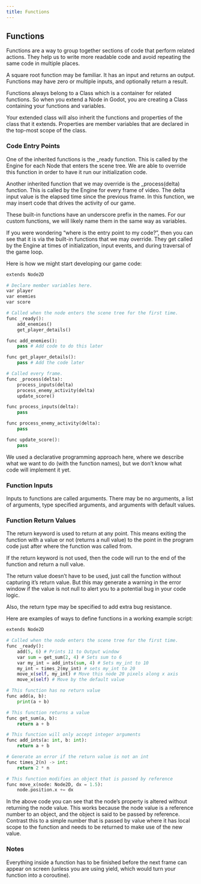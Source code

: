 ```yaml
---
title: Functions
---
```


## Functions
Functions are a way to group together sections of code that perform related actions. They help us to write more readable code and avoid repeating the same code in multiple places.

A square root function may be familiar. It has an input and returns an output. Functions may have zero or multiple inputs, and optionally return a result.

Functions always belong to a Class which is a container for related functions. So when you extend a Node in Godot, you are creating a Class containing your functions and variables.

Your extended class will also inherit the functions and properties of the class that it extends. Properties are member variables that are declared in the top-most scope of the class.

### Code Entry Points

One of the inherited functions is the _ready function. This is called by the Engine for each Node that enters the scene tree. We are able to override this function in order to have it run our initialization code.

Another inherited function that we may override is the _process(delta) function. This is called by the Engine for every frame of video. The delta input value is the elapsed time since the previous frame. In this function, we may insert code that drives the activity of our game.

These built-in functions have an underscore prefix in the names. For our custom functions, we will likely name them in the same way as variables.

If you were wondering “where is the entry point to my code?”, then you can see that it is via the built-in functions that we may override. They get called by the Engine at times of initialization, input events, and during traversal of the game loop.

Here is how we might start developing our game code:
```py
extends Node2D

# Declare member variables here.
var player
var enemies
var score

# Called when the node enters the scene tree for the first time.
func _ready():
	add_enemies()
	get_player_details()

func add_enemies():
	pass # Add code to do this later

func get_player_details():
	pass # Add the code later

# Called every frame.
func _process(delta):
	process_inputs(delta)
	process_enemy_activity(delta)
	update_score()

func process_inputs(delta):
	pass

func process_enemy_activity(delta):
	pass

func update_score():
	pass
```

We used a declarative programming approach here, where we describe what we want to do (with the function names), but we don’t know what code will implement it yet.

### Function Inputs

Inputs to functions are called arguments. There may be no arguments, a list of arguments, type specified arguments, and arguments with default values.

### Function Return Values

The return keyword is used to return at any point. This means exiting the function with a value or not (returns a null value) to the point in the program code just after where the function was called from.

If the return keyword is not used, then the code will run to the end of the function and return a null value.

The return value doesn’t have to be used, just call the function without capturing it’s return value. But this may generate a warning in the error window if the value is not null to alert you to a potential bug in your code logic.

Also, the return type may be specified to add extra bug resistance.

Here are examples of ways to define functions in a working example script:

```py
extends Node2D

# Called when the node enters the scene tree for the first time.
func _ready():
	add(5, 6) # Prints 11 to Output window
	var sum = get_sum(2, 4) # Sets sum to 6
	var my_int = add_ints(sum, 4) # Sets my_int to 10
	my_int = times_2(my_int) # sets my_int to 20
	move_x(self, my_int) # Move this node 20 pixels along x axis
	move_x(self) # Move by the default value

# This function has no return value
func add(a, b):
	print(a + b)

# This function returns a value
func get_sum(a, b):
	return a + b

# This function will only accept integer arguments
func add_ints(a: int, b: int):
	return a + b

# Generate an error if the return value is not an int
func times_2(n) -> int:
	return 2 * n

# This function modifies an object that is passed by reference
func move_x(node: Node2D, dx = 1.5):
	node.position.x += dx
```

In the above code you can see that the node’s property is altered without returning the node value. This works because the node value is a reference number to an object, and the object is said to be passed by reference. Contrast this to a simple number that is passed by value where it has local scope to the function and needs to be returned to make use of the new value.

### Notes

Everything inside a function has to be finished before the next frame can appear on screen (unless you are using yield, which would turn your function into a coroutine).